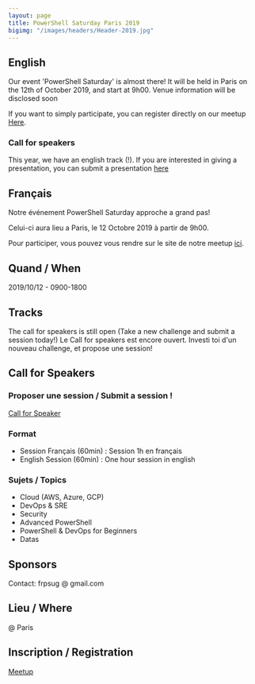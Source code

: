```yaml
---
layout: page
title: PowerShell Saturday Paris 2019
bigimg: "/images/headers/Header-2019.jpg"
---
```


## English

Our event 'PowerShell Saturday' is almost there! 
It will be held in Paris on the 12th of October 2019, and start at 9h00.
Venue information will be disclosed soon

If you want to simply participate, you can register directly on our meetup [Here](https://www.meetup.com/fr-FR/FrenchPSUG/events/261869405/).

### Call for speakers

This year, we have an english track (!). If you are interested in giving a presentation, you can submit a presentation [here](https://docs.google.com/forms/d/e/1FAIpQLSd0Khps45tqPV1qMqzOS6c4y93WNkv-l0dS_yp6rqEBXnLV1w/viewform)


## Français

Notre événement PowerShell Saturday approche a grand pas!

Celui-ci aura lieu a Paris, le 12 Octobre 2019 à partir de 9h00.

Pour participer, vous pouvez vous rendre sur le site de notre meetup [ici](https://www.meetup.com/fr-FR/FrenchPSUG/events/261869405/).

## Quand / When

2019/10/12 - 0900-1800

## Tracks

The call for speakers is still open (Take a new challenge and submit a session today!)
Le Call for speakers est encore ouvert. Investi toi d'un nouveau challenge, et propose une session!

## Call for Speakers

### Proposer une session / Submit a session !

[Call for Speaker](https://docs.google.com/forms/d/e/1FAIpQLSd0Khps45tqPV1qMqzOS6c4y93WNkv-l0dS_yp6rqEBXnLV1w/viewform)

### Format

* Session Français (60min) : Session 1h en français 
* English Session (60min) : One hour session in english

### Sujets / Topics

* Cloud (AWS, Azure, GCP)
* DevOps & SRE
* Security
* Advanced PowerShell
* PowerShell & DevOps for Beginners
* Datas

## Sponsors

Contact: frpsug @ gmail.com

## Lieu / Where

 @ Paris

## Inscription / Registration

[Meetup](https://www.meetup.com/fr-FR/FrenchPSUG/events/261869405/)
